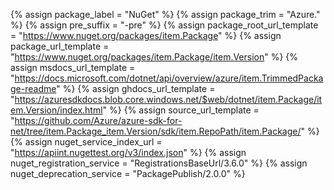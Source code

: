 {% assign package_label = "NuGet" %}
{% assign package_trim = "Azure." %}
{% assign pre_suffix = "-pre" %}
{% assign package_root_url_template = "https://www.nuget.org/packages/item.Package" %}
{% assign package_url_template = "https://www.nuget.org/packages/item.Package/item.Version" %}
{% assign msdocs_url_template = "https://docs.microsoft.com/dotnet/api/overview/azure/item.TrimmedPackage-readme" %}
{% assign ghdocs_url_template = "https://azuresdkdocs.blob.core.windows.net/$web/dotnet/item.Package/item.Version/index.html" %}
{% assign source_url_template = "https://github.com/Azure/azure-sdk-for-net/tree/item.Package_item.Version/sdk/item.RepoPath/item.Package/" %}
{% assign nuget_service_index_url = "https://apiint.nugettest.org/v3/index.json" %}
{% assign nuget_registration_service = "RegistrationsBaseUrl/3.6.0" %}
{% assign nuget_deprecation_service = "PackagePublish/2.0.0" %}
